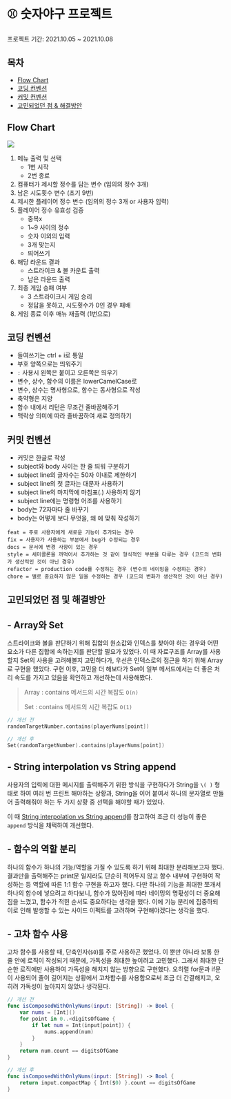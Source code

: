 # ⚾️ 숫자야구 프로젝트

프로젝트 기간: 2021.10.05 ~ 2021.10.08

## 목차
- [Flow Chart](#flow-chart)
- [코딩 컨벤션](#코딩-컨벤션)
- [커밋 컨벤션](#커밋-컨벤션)
- [고민되었던 점 & 해결방안](#고민되었던-점-및-해결방안)

## Flow Chart

![](https://github.com/ICS-Asan/ios-number-baseball/blob/develop/FlowChart.png)

1. 메뉴 출력 및 선택
    - 1번 시작
    - 2번 종료
2. 컴퓨터가 제시할 정수를 담는 변수 (임의의 정수 3개)
3. 남은 시도횟수 변수 (초기 9번)
4. 제시한 플레이어 정수 변수 (임의의 정수 3개 or 사용자 입력)
5. 플레이어 정수 유효성 검증 
    - 중복x
    - 1~9 사이의 정수
    - 숫자 이외의 입력
    - 3개 맞는지
    - 띄어쓰기
6. 해당 라운드 결과
    - 스트라이크 & 볼 카운트 출력
    - 남은 라운드 출력
7. 최종 게임 승패 여부
    - 3 스트라이크시 게임 승리
    - 정답을 못하고, 시도횟수가 0인 경우 패배 
8. 게임 종료 이후 매뉴 재출력 (1번으로)    


## 코딩 컨벤션

- 들여쓰기는 ctrl + i로 통일 
- 부호 양쪽으로는 띄워주기 
- `:` 사용시 왼쪽은 붙이고 오른쪽은 띄우기
- 변수, 상수, 함수의 이름은 lowerCamelCase로  
- 변수, 상수는 명사형으로, 함수는 동사형으로 작성
- 축약형은 지양
- 함수 내에서 리턴은 무조건 줄바꿈해주기
- 맥락상 의미에 따라 줄바꿈하여 새로 정의하기 

## 커밋 컨벤션 

- 커밋은 한글로 작성
- subject와 body 사이는 한 줄 띄워 구분하기
- subject line의 글자수는 50자 이내로 제한하기
- subject line의 첫 글자는 대문자 사용하기
- subject line의 마지막에 마침표(.) 사용하지 않기
- subject line에는 명령형 어조를 사용하기
- body는 72자마다 줄 바꾸기
- body는 어떻게 보다 무엇을, 왜 에 맞춰 작성하기

```
feat = 주로 사용자에게 새로운 기능이 추가되는 경우
fix = 사용자가 사용하는 부분에서 bug가 수정되는 경우
docs = 문서에 변경 사항이 있는 경우
style = 세미콜론을 까먹어서 추가하는 것 같이 형식적인 부분을 다루는 경우 (코드의 변화가 생산적인 것이 아닌 경우)
refactor = production code를 수정하는 경우 (변수의 네이밍을 수정하는 경우)
chore = 별로 중요하지 않은 일을 수정하는 경우 (코드의 변화가 생산적인 것이 아닌 경우)
```

## 고민되었던 점 및 해결방안

## - Array와 Set

스트라이크와 볼을 판단하기 위해 집합의 원소값와 인덱스를 찾아야 하는 경우와 어떤 요소가 다른 집합에 속하는지를 판단할 필요가 있었다. 이 때 자료구조를 Array를 사용할지 Set의 사용을 고려해볼지 고민하다가, 우선은 인덱스로의 접근을 하기 위해 Array로 구현을 했었다. 구현 이후, 고민을 더 해보다가 Set이 일부 메서드에서는 더 좋은 처리 속도를 가지고 있음을 확인하고 개선하는데 사용해봤다.

> Array : contains 메서드의 시간 복잡도 `O(n)`
> 
> Set : contains 메서드의 시간 복잡도 `O(1)`


```swift
// 개선 전
randomTargetNumber.contains(playerNums[point])

// 개선 후
Set(randomTargetNumber).contains(playerNums[point])
```

## - String interpolation vs String append

사용자의 입력에 대한 메시지를 출력해주기 위한 방식을 구현하다가 String을 `\( )` 형태로 하여 여러 번 프린트 해야하는 상황과, String을 이어 붙여서 하나의 문자열로 만들어 출력해줘야 하는 두 가지 상황 중 선택을 해야할 때가 있었다.

이 때 [String interpolation vs String append](https://www.globalnerdy.com/2016/02/03/concatenating-strings-in-swift-which-way-is-faster/)를 참고하여 조금 더 성능이 좋은 `append` 방식을 채택하여 개선했다.

## - 함수의 역할 분리

하나의 함수가 하나의 기능/역할을 가질 수 있도록 하기 위해 최대한 분리해보고자 했다. 결과만을 출력해주는 print문 일지라도 단순히 적어두지 않고 함수 내부에 구현하여 작성하는 등 역할에 따른 1:1 함수 구현을 하고자 했다. 다만 하나의 기능을 최대한 쪼개서 하나의 함수에 넣으려고 하다보니, 함수가 많아짐에 따라 네이밍의 명홗성이 더 중요해짐을 느꼈고, 함수가 적힌 순서도 중요하다는 생각을 했다. 이에 기능 분리에 집중하되 이로 인해 발생할 수 있는 사이드 이펙트를 고려하며 구현해야겠다는 생각을 했다.


## - 고차 함수 사용

고차 함수를 사용할 때, 단축인자(`$0`)를 주로 사용하곤 했었다. 이 뿐만 아니라 보통 한 줄 안에 로직이 작성되기 때문에, 가독성을 최대한 높이려고 고민했다. 그래서 최대한 단순한 로직에만 사용하여 가독성을 해치지 않는 방향으로 구현했다. 오히렬 for문과 if문이 사용되어 줄이 길어지는 상황에서 고차함수를 사용함으로써 조금 더 간결해지고, 오히려 가독성이 높아지지 않았나 생각된다. 

```swift
// 개선 전 
func isComposedWithOnlyNums(input: [String]) -> Bool {
    var nums = [Int]()
    for point in 0..<digitsOfGame {
        if let num = Int(input[point]) {
            nums.append(num)
        }        
    }
    return num.count == digitsOfGame
}

// 개선 후 
func isComposedWithOnlyNums(input: [String]) -> Bool {
    return input.compactMap { Int($0) }.count == digitsOfGame
}
```




